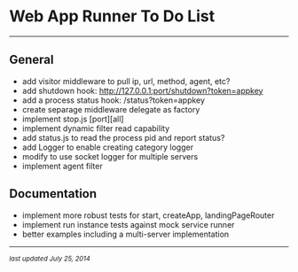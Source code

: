 # Web App Runner To Do List
- - -

## General

* add visitor middleware to pull ip, url, method, agent, etc?
* add shutdown hook: http://127.0.0.1:port/shutdown?token=appkey
* add a process status hook: /status?token=appkey
* create separage middleware delegate as factory
* implement stop.js [port][all]
* implement dynamic filter read capability
* add status.js to read the process pid and report status?
* add Logger to enable creating category logger
* modify to use socket logger for multiple servers
* implement agent filter

## Documentation

* implement more robust tests for start, createApp, landingPageRouter
* implement run instance tests against mock service runner
* better examples including a multi-server implementation

- - -
<p><small><em>last updated July 25, 2014</em></small></p>
